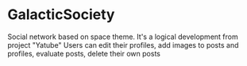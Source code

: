 # GalacticSociety
Social network based on space theme. It's a logical development from project "Yatube"
Users can edit their profiles, add images to posts and profiles, evaluate posts, delete their own posts
